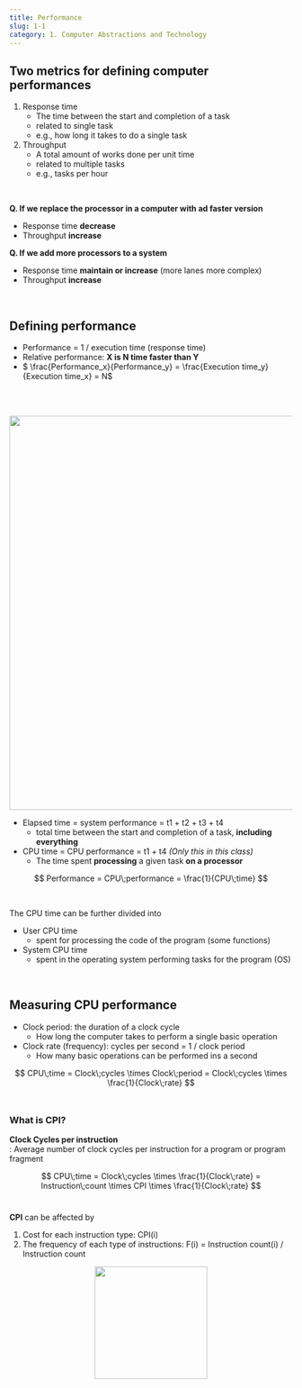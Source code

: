 ```yaml
---
title: Performance
slug: 1-1
category: 1. Computer Abstractions and Technology
---
```


## Two metrics for defining computer performances
1. Response time
    - The time between the start and completion of a task
    - related to single task
    - e.g., how long it takes to do a single task
2. Throughput
    - A total amount of works done per unit time
    - related to multiple tasks
    - e.g., tasks per hour
</br>

**Q. If we replace the processor in a computer with ad faster version**
- Response time **decrease**
- Throughput **increase**

**Q. If we add more processors to a system**
- Response time **maintain or increase** (more lanes more complex)
- Throughput **increase**
</br>

## Defining performance
- Performance = 1 / execution time (response time)
- Relative performance: **X is N time faster than Y**
- $ \frac{Performance_x}{Performance_y} = \frac{Execution time_y}{Execution time_x} = N$

</br></br>

<center>
<img src="/computer-architecture/1-1/01.jpg"  width="700">
</center>

- Elapsed time = system performance = t1 + t2 + t3 + t4
    - total time between the start and completion of a task, **including everything**
- CPU time = CPU performance = t1 + t4 *(Only this in this class)*
    - The time spent **processing** a given task **on a processor**


$$
Performance = CPU\;performance = \frac{1}{CPU\;time}
$$

</br>

The CPU time can be further divided into
- User CPU time
    - spent for processing the code of the program (some functions)
- System CPU time
    - spent in the operating system performing tasks for the program (OS)

</br>

## Measuring CPU performance
- Clock period: the duration of a clock cycle
    - How long the computer takes to perform a single basic operation
- Clock rate (frequency): cycles per second = 1 / clock period
    - How many basic operations can be performed ins a second


$$
CPU\;time = Clock\;cycles \times Clock\;period = Clock\;cycles \times \frac{1}{Clock\;rate}
$$
</br>

### What is CPI?
**Clock Cycles per instruction**</br>
: Average number of clock cycles per instruction for a program or program fragment </br>

$$
CPU\;time = Clock\;cycles \times \frac{1}{Clock\;rate} = Instruction\;count \times CPI \times \frac{1}{Clock\;rate}
$$
</br>

**CPI** can be affected by
1) Cost for each instruction type: CPI(i)
2) The frequency of each type of instructions: F(i) = Instruction count(i) / Instruction count
<center>
<img src="/computer-architecture/1-1/02.jpg"  width="200">
</center>


